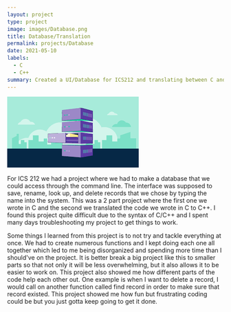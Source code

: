```yaml
---
layout: project
type: project
image: images/Database.png
title: Database/Translation
permalink: projects/Database
date: 2021-05-10
labels:
  - C
  - C++
summary: Created a UI/Database for ICS212 and translating between C and C++.
---
```

<img class="ui medium right floated rounded image" src="../images/Database.png">

For ICS 212 we had a project where we had to make a database that we could access through the command line. The interface was supposed to save, rename, look up, and delete records that we chose by typing the name into the system. This was a 2 part project where the first one we wrote in C and the second we translated the code we wrote in C to C++. I found this project quite difficult due to the syntax of C/C++ and I spent many days troubleshooting my project to get things to work. 

Some things I learned from this project is to not try and tackle everything at once. We had to create numerous functions and I kept doing each one all together which led to me being disorganized and spending more time than I should've on the project. It is better break a big project like this to smaller parts so that not only it will be less overwhelming, but it also allows it to be easier to work on. This project also showed me how different parts of the code help each other out. One example is when I want to delete a record, I would call on another function called find record in order to make sure that record existed. This project showed me how fun but frustrating coding could be but you just gotta keep going to get it done.
